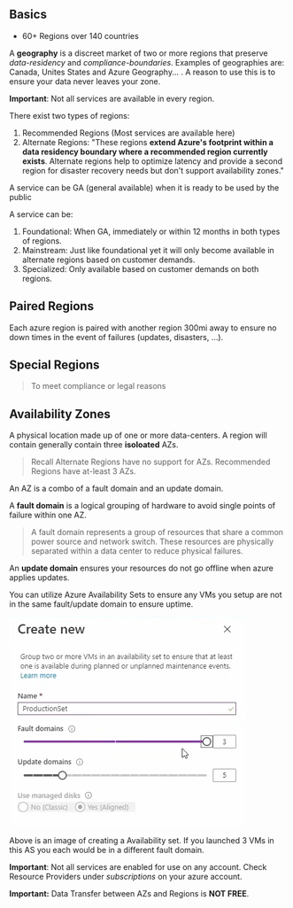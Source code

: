 
## Basics

+ 60+ Regions over 140 countries

A **geography** is a discreet market of two or more regions that preserve *data-residency* and *compliance-boundaries*. Examples of geographies are: Canada, Unites States and Azure Geography... . A reason to use this is to ensure your data never leaves your zone.

**Important**: Not all services are available in every region.

There exist two types of regions:

1. Recommended Regions (Most services are available here)
2. Alternate Regions: "These regions **extend Azure's footprint within a data residency boundary where a recommended region currently exists**. Alternate regions help to optimize latency and provide a second region for disaster recovery needs but don't support availability zones."

A service can be GA (general available) when it is ready to be used by the public


A service can be:
1. Foundational: When GA, immediately or within 12 months in both types of regions.
2. Mainstream: Just like foundational yet it will only become available in alternate regions based on customer demands. 
3. Specialized: Only available based on customer demands on both regions.


## Paired Regions


Each azure region is paired with another region 300mi away to ensure no down times in the event of failures (updates, disasters, ...).



## Special Regions

> To meet compliance or legal reasons



## Availability Zones

A physical location made up of one or more data-centers. A region will contain generally contain three **isoloated** AZs. 

> Recall Alternate Regions have no support for AZs.
> Recommended Regions have at-least 3 AZs.

An AZ is a combo of a fault domain and an update domain.

A **fault domain** is a logical grouping of hardware to avoid single points of failure within one AZ. 

> A fault domain represents a group of resources that share a common power source and network switch. These resources are physically separated within a data center to reduce physical failures.

An **update domain** ensures your resources do not go offline when azure applies updates.
  
You can utilize Azure Availability Sets to ensure any VMs you setup are not in the same fault/update domain to ensure uptime.

![create_avail_set.png](./img/create_avail_set.png)

Above is an image of creating a Availability set. If you launched 3 VMs in this AS you each would be in a different fault domain.

**Important**: Not all services are enabled for use on any account. Check Resource Providers under *subscriptions* on your azure account.

**Important:** Data Transfer between AZs and Regions is **NOT FREE**.

